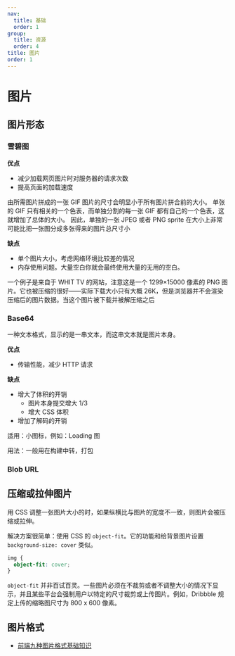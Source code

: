 ```yaml
---
nav:
  title: 基础
  order: 1
group:
  title: 资源
  order: 4
title: 图片
order: 1
---
```


# 图片

## 图片形态

### 雪碧图

**优点**

- 减少加载网页图片时对服务器的请求次数
- 提高页面的加载速度

由所需图片拼成的一张 GIF 图片的尺寸会明显小于所有图片拼合前的大小。
单张的 GIF 只有相关的一个色表，而单独分割的每一张 GIF
都有自己的一个色表，这就增加了总体的大小。
因此，单独的一张 JPEG 或者 PNG sprite 在大小上非常可能比把一张图分成多张得来的图片总尺寸小

**缺点**

- 单个图片大小，考虑网络环境比较差的情况
- 内存使用问题。大量空白你就会最终使用大量的无用的空白。

一个例子是来自于 WHIT TV 的网站，注意这是一个 1299×15000 像素的 PNG 图片。它也被压缩的很好——实际下载大小只有大概 26K，但是浏览器并不会渲染压缩后的图片数据。当这个图片被下载并被解压缩之后

### Base64

一种文本格式，显示的是一串文本，而这串文本就是图片本身。

**优点**

- 传输性能，减少 HTTP 请求

**缺点**

- 增大了体积的开销
  - 图片本身提交增大 1/3
  - 增大 CSS 体积
- 增加了解码的开销

适用：小图标，例如：Loading 图

用法：一般用在构建中转，打包

### Blob URL

## 压缩或拉伸图片

用 CSS 调整一张图片大小的时，如果纵横比与图片的宽度不一致，则图片会被压缩或拉伸。

解决方案很简单：使用 CSS 的 `object-fit`。它的功能和给背景图片设置 `background-size: cover` 类似。

```css
img {
  object-fit: cover;
}
```

`object-fit` 并非百试百灵。一些图片必须在不裁剪或者不调整大小的情况下显示，并且某些平台会强制用户以特定的尺寸裁剪或上传图片。例如，Dribbble 规定上传的缩略图尺寸为 800 x 600 像素。

## 图片格式

- [前端九种图片格式基础知识](https://juejin.cn/post/7000154907156152327)
